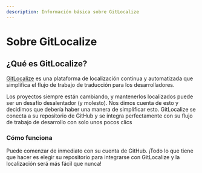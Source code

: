 ```yaml
---
description: Información básica sobre GitLocalize
---
```


# Sobre GitLocalize

## ¿Qué es GitLocalize? <a id="what-is-gitlocalize"></a>

[GitLocalize](https://gitlocalize.com/) es una plataforma de localización continua y automatizada que simplifica el flujo de trabajo de traducción para los desarrolladores.

Los proyectos siempre están cambiando, y mantenerlos localizados puede ser un desafío desalentador (y molesto). Nos dimos cuenta de esto y decidimos que debería haber una manera de simplificar esto. GitLocalize se conecta a su repositorio de GitHub y se integra perfectamente con su flujo de trabajo de desarrollo con solo unos pocos clics

### Cómo funciona <a id="how-it-works"></a>

Puede comenzar de inmediato con su cuenta de GitHub. ¡Todo lo que tiene que hacer es elegir su repositorio para integrarse con GitLocalize y la localización será más fácil que nunca!
